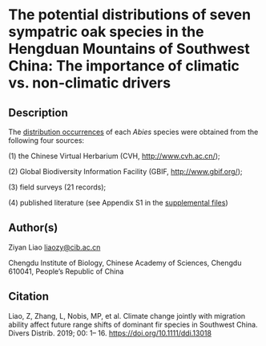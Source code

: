# The potential distributions of seven sympatric oak species in the Hengduan Mountains of Southwest China: The importance of climatic vs. non-climatic drivers

## Description

The [distribution occurrences](https://github.com/optiforziyan/Liao-et-al-2019/blob/master/Abies_spp_rarefy_rarefied_points.csv) of each *Abies* species were obtained from the following four sources:

(1) the Chinese Virtual Herbarium (CVH, http://www.cvh.ac.cn/);

(2) Global Biodiversity Information Facility (GBIF, http://www.gbif.org/); 

(3) field surveys (21 records); 

(4) published literature (see Appendix S1 in the [supplemental files](https://github.com/optiforziyan/Liao-et-al-2019/blob/master/Literature%20contains%20Abies%20distribution%20data.md))

## Author(s)

Ziyan Liao liaozy@cib.ac.cn

Chengdu Institute of Biology, Chinese Academy of Sciences, Chengdu 610041, People’s Republic of China


## Citation
Liao, Z, Zhang, L, Nobis, MP, et al. Climate change jointly with migration ability affect future range shifts of dominant fir species in Southwest China. Divers Distrib. 2019; 00: 1– 16. https://doi.org/10.1111/ddi.13018
